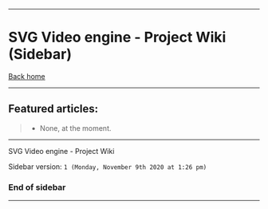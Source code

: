 
***

# SVG Video engine - Project Wiki (Sidebar)

[Back home](https://github.com/seanpm2001/SVG_Video/wiki/)

***

## Featured articles:

> * None, at the moment.

***

SVG Video engine - Project Wiki

Sidebar version: `1 (Monday, November 9th 2020 at 1:26 pm)`

### End of sidebar

***
